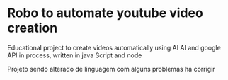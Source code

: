 # Robo to automate youtube video creation

Educational project to create videos automatically using AI AI and google API in process, written in java Script and node

Projeto sendo alterado de linguagem com alguns problemas ha corrigir 
